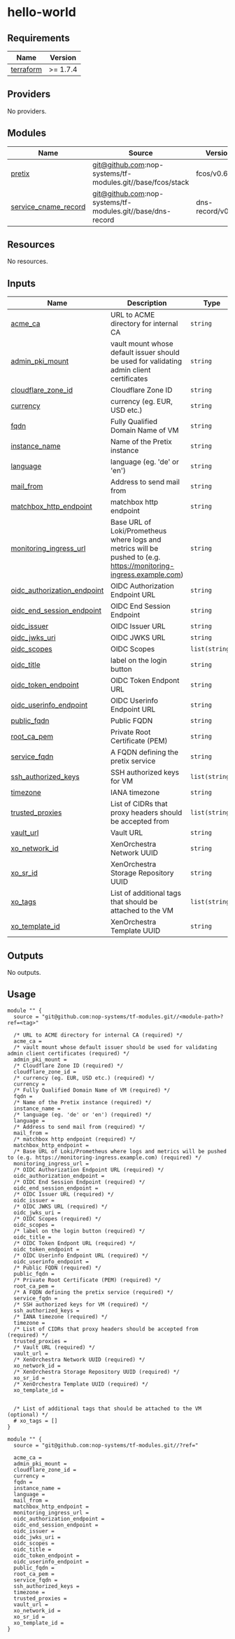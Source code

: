 # hello-world

<!-- BEGIN_TF_DOCS -->
## Requirements

| Name | Version |
|------|---------|
| <a name="requirement_terraform"></a> [terraform](#requirement\_terraform) | >= 1.7.4 |

## Providers

No providers.

## Modules

| Name | Source | Version |
|------|--------|---------|
| <a name="module_pretix"></a> [pretix](#module\_pretix) | git@github.com:nop-systems/tf-modules.git//base/fcos/stack | fcos/v0.6.4 |
| <a name="module_service_cname_record"></a> [service\_cname\_record](#module\_service\_cname\_record) | git@github.com:nop-systems/tf-modules.git//base/dns-record | dns-record/v0.2.0 |

## Resources

No resources.

## Inputs

| Name | Description | Type | Default | Required |
|------|-------------|------|---------|:--------:|
| <a name="input_acme_ca"></a> [acme\_ca](#input\_acme\_ca) | URL to ACME directory for internal CA | `string` | n/a | yes |
| <a name="input_admin_pki_mount"></a> [admin\_pki\_mount](#input\_admin\_pki\_mount) | vault mount whose default issuer should be used for validating admin client certificates | `string` | n/a | yes |
| <a name="input_cloudflare_zone_id"></a> [cloudflare\_zone\_id](#input\_cloudflare\_zone\_id) | Cloudflare Zone ID | `string` | n/a | yes |
| <a name="input_currency"></a> [currency](#input\_currency) | currency (eg. EUR, USD etc.) | `string` | n/a | yes |
| <a name="input_fqdn"></a> [fqdn](#input\_fqdn) | Fully Qualified Domain Name of VM | `string` | n/a | yes |
| <a name="input_instance_name"></a> [instance\_name](#input\_instance\_name) | Name of the Pretix instance | `string` | n/a | yes |
| <a name="input_language"></a> [language](#input\_language) | language (eg. 'de' or 'en') | `string` | n/a | yes |
| <a name="input_mail_from"></a> [mail\_from](#input\_mail\_from) | Address to send mail from | `string` | n/a | yes |
| <a name="input_matchbox_http_endpoint"></a> [matchbox\_http\_endpoint](#input\_matchbox\_http\_endpoint) | matchbox http endpoint | `string` | n/a | yes |
| <a name="input_monitoring_ingress_url"></a> [monitoring\_ingress\_url](#input\_monitoring\_ingress\_url) | Base URL of Loki/Prometheus where logs and metrics will be pushed to (e.g. https://monitoring-ingress.example.com) | `string` | n/a | yes |
| <a name="input_oidc_authorization_endpoint"></a> [oidc\_authorization\_endpoint](#input\_oidc\_authorization\_endpoint) | OIDC Authorization Endpoint URL | `string` | n/a | yes |
| <a name="input_oidc_end_session_endpoint"></a> [oidc\_end\_session\_endpoint](#input\_oidc\_end\_session\_endpoint) | OIDC End Session Endpoint | `string` | n/a | yes |
| <a name="input_oidc_issuer"></a> [oidc\_issuer](#input\_oidc\_issuer) | OIDC Issuer URL | `string` | n/a | yes |
| <a name="input_oidc_jwks_uri"></a> [oidc\_jwks\_uri](#input\_oidc\_jwks\_uri) | OIDC JWKS URL | `string` | n/a | yes |
| <a name="input_oidc_scopes"></a> [oidc\_scopes](#input\_oidc\_scopes) | OIDC Scopes | `list(string)` | n/a | yes |
| <a name="input_oidc_title"></a> [oidc\_title](#input\_oidc\_title) | label on the login button | `string` | n/a | yes |
| <a name="input_oidc_token_endpoint"></a> [oidc\_token\_endpoint](#input\_oidc\_token\_endpoint) | OIDC Token Endpont URL | `string` | n/a | yes |
| <a name="input_oidc_userinfo_endpoint"></a> [oidc\_userinfo\_endpoint](#input\_oidc\_userinfo\_endpoint) | OIDC Userinfo Endpoint URL | `string` | n/a | yes |
| <a name="input_public_fqdn"></a> [public\_fqdn](#input\_public\_fqdn) | Public FQDN | `string` | n/a | yes |
| <a name="input_root_ca_pem"></a> [root\_ca\_pem](#input\_root\_ca\_pem) | Private Root Certificate (PEM) | `string` | n/a | yes |
| <a name="input_service_fqdn"></a> [service\_fqdn](#input\_service\_fqdn) | A FQDN defining the pretix service | `string` | n/a | yes |
| <a name="input_ssh_authorized_keys"></a> [ssh\_authorized\_keys](#input\_ssh\_authorized\_keys) | SSH authorized keys for VM | `list(string)` | n/a | yes |
| <a name="input_timezone"></a> [timezone](#input\_timezone) | IANA timezone | `string` | n/a | yes |
| <a name="input_trusted_proxies"></a> [trusted\_proxies](#input\_trusted\_proxies) | List of CIDRs that proxy headers should be accepted from | `list(string)` | n/a | yes |
| <a name="input_vault_url"></a> [vault\_url](#input\_vault\_url) | Vault URL | `string` | n/a | yes |
| <a name="input_xo_network_id"></a> [xo\_network\_id](#input\_xo\_network\_id) | XenOrchestra Network UUID | `string` | n/a | yes |
| <a name="input_xo_sr_id"></a> [xo\_sr\_id](#input\_xo\_sr\_id) | XenOrchestra Storage Repository UUID | `string` | n/a | yes |
| <a name="input_xo_tags"></a> [xo\_tags](#input\_xo\_tags) | List of additional tags that should be attached to the VM | `list(string)` | `[]` | no |
| <a name="input_xo_template_id"></a> [xo\_template\_id](#input\_xo\_template\_id) | XenOrchestra Template UUID | `string` | n/a | yes |

## Outputs

No outputs.

## Usage

```hcl
module "" {
  source = "git@github.com:nop-systems/tf-modules.git//<module-path>?ref=<tag>"
  
  /* URL to ACME directory for internal CA (required) */
  acme_ca =
  /* vault mount whose default issuer should be used for validating admin client certificates (required) */
  admin_pki_mount =
  /* Cloudflare Zone ID (required) */
  cloudflare_zone_id =
  /* currency (eg. EUR, USD etc.) (required) */
  currency =
  /* Fully Qualified Domain Name of VM (required) */
  fqdn =
  /* Name of the Pretix instance (required) */
  instance_name =
  /* language (eg. 'de' or 'en') (required) */
  language =
  /* Address to send mail from (required) */
  mail_from =
  /* matchbox http endpoint (required) */
  matchbox_http_endpoint =
  /* Base URL of Loki/Prometheus where logs and metrics will be pushed to (e.g. https://monitoring-ingress.example.com) (required) */
  monitoring_ingress_url =
  /* OIDC Authorization Endpoint URL (required) */
  oidc_authorization_endpoint =
  /* OIDC End Session Endpoint (required) */
  oidc_end_session_endpoint =
  /* OIDC Issuer URL (required) */
  oidc_issuer =
  /* OIDC JWKS URL (required) */
  oidc_jwks_uri =
  /* OIDC Scopes (required) */
  oidc_scopes =
  /* label on the login button (required) */
  oidc_title =
  /* OIDC Token Endpont URL (required) */
  oidc_token_endpoint =
  /* OIDC Userinfo Endpoint URL (required) */
  oidc_userinfo_endpoint =
  /* Public FQDN (required) */
  public_fqdn =
  /* Private Root Certificate (PEM) (required) */
  root_ca_pem =
  /* A FQDN defining the pretix service (required) */
  service_fqdn =
  /* SSH authorized keys for VM (required) */
  ssh_authorized_keys =
  /* IANA timezone (required) */
  timezone =
  /* List of CIDRs that proxy headers should be accepted from (required) */
  trusted_proxies =
  /* Vault URL (required) */
  vault_url =
  /* XenOrchestra Network UUID (required) */
  xo_network_id =
  /* XenOrchestra Storage Repository UUID (required) */
  xo_sr_id =
  /* XenOrchestra Template UUID (required) */
  xo_template_id =

  
  /* List of additional tags that should be attached to the VM (optional) */
  # xo_tags = []
}

module "" {
  source = "git@github.com:nop-systems/tf-modules.git//?ref="
  
  acme_ca =
  admin_pki_mount =
  cloudflare_zone_id =
  currency =
  fqdn =
  instance_name =
  language =
  mail_from =
  matchbox_http_endpoint =
  monitoring_ingress_url =
  oidc_authorization_endpoint =
  oidc_end_session_endpoint =
  oidc_issuer =
  oidc_jwks_uri =
  oidc_scopes =
  oidc_title =
  oidc_token_endpoint =
  oidc_userinfo_endpoint =
  public_fqdn =
  root_ca_pem =
  service_fqdn =
  ssh_authorized_keys =
  timezone =
  trusted_proxies =
  vault_url =
  xo_network_id =
  xo_sr_id =
  xo_template_id =
}
```
<!-- END_TF_DOCS -->
